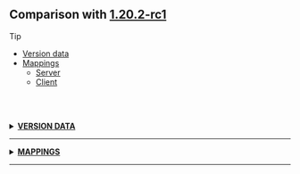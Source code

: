 ## Comparison with [1.20.2-rc1](https://github.com/PixiGeko/Minecraft-generated-data/tree/1.20.2-rc1)

> [!TIP]
> - [Version data](#version-data)
> - [Mappings](#mappings)
>   - [Server](#server-mappings)
>   - [Client](#client-mappings)

<br/><br/>
<details><summary><b><ins>VERSION DATA</ins></b><a name="version-data"></a></summary>
<br/>
<table><tr><th></th><th align="left">1.20.2-rc1</th><th>1.20.2-rc2</th></tr><tr><td>World version</td><td><pre>3576</pre></td><td><pre>3577</pre></td></tr><tr><td>Protocol version</td><td><pre>1073741976</pre></td><td><pre>1073741977</pre></td></tr></table>
</details>
<hr/>
<details><summary><b><ins>MAPPINGS</ins></b><a name="mappings"></a></summary>
<br/>
<h2>Server<a name="server-mappings"></a></h2>
<details>
<summary>
Changes
</summary>

```
XXX.entity.vehicle.AbstractMinecart +1P
```

</details>
<h2>Client<a name="client-mappings"></a></h2>
<details>
<summary>
Changes
</summary>

```
XXX.entity.vehicle.AbstractMinecart +1P
```

</details>
</details>
<hr/>